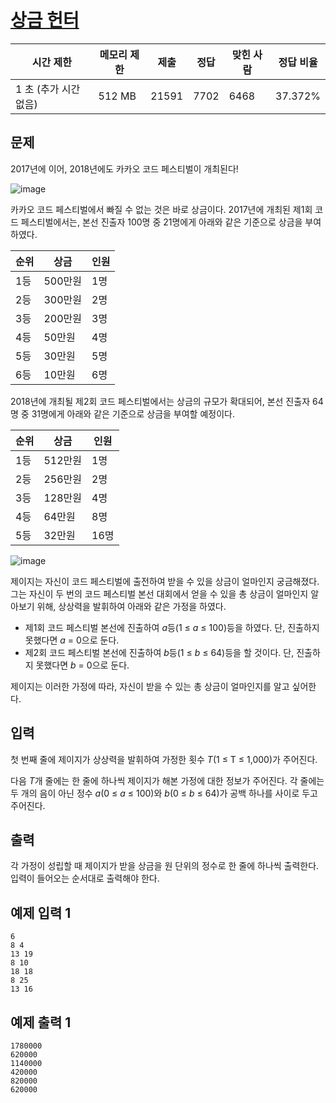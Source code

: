 # [상금 헌터](https://www.acmicpc.net/problem/15953)

| 시간 제한 | 메모리 제한 | 제출 | 정답 | 맞힌 사람 | 정답 비율 |
| --- | --- | --- | --- | --- | --- |
| 1 초 (추가 시간 없음) | 512 MB | 21591 | 7702 | 6468 | 37.372% |

## 문제

2017년에 이어, 2018년에도 카카오 코드 페스티벌이 개최된다!

![image](https://upload.acmicpc.net/0113dbfe-8ca8-42b8-9a2c-94e136006b75/-/preview/)

카카오 코드 페스티벌에서 빠질 수 없는 것은 바로 상금이다. 2017년에 개최된 제1회 코드 페스티벌에서는, 본선 진출자 100명 중 21명에게 아래와 같은 기준으로 상금을 부여하였다.

| 순위 | 상금 | 인원 |
| --- | --- | --- |
| 1등 | 500만원 | 1명 |
| 2등 | 300만원 | 2명 |
| 3등 | 200만원 | 3명 |
| 4등 | 50만원 | 4명 |
| 5등 | 30만원 | 5명 |
| 6등 | 10만원 | 6명 |

2018년에 개최될 제2회 코드 페스티벌에서는 상금의 규모가 확대되어, 본선 진출자 64명 중 31명에게 아래와 같은 기준으로 상금을 부여할 예정이다.

| 순위 | 상금 | 인원 |
| --- | --- | --- |
| 1등 | 512만원 | 1명 |
| 2등 | 256만원 | 2명 |
| 3등 | 128만원 | 4명 |
| 4등 | 64만원 | 8명 |
| 5등 | 32만원 | 16명 |

![image](https://upload.acmicpc.net/2ff64533-7387-4294-8dce-03ba3d35b7d4/-/preview/)

제이지는 자신이 코드 페스티벌에 출전하여 받을 수 있을 상금이 얼마인지 궁금해졌다. 그는 자신이 두 번의 코드 페스티벌 본선 대회에서 얻을 수 있을 총 상금이 얼마인지 알아보기 위해, 상상력을 발휘하여 아래와 같은 가정을 하였다.

- 제1회 코드 페스티벌 본선에 진출하여 *a*등(1 ≤ *a* ≤ 100)등을 하였다. 단, 진출하지 못했다면 *a* = 0으로 둔다.
- 제2회 코드 페스티벌 본선에 진출하여 *b*등(1 ≤ *b* ≤ 64)등을 할 것이다. 단, 진출하지 못했다면 *b* = 0으로 둔다.

제이지는 이러한 가정에 따라, 자신이 받을 수 있는 총 상금이 얼마인지를 알고 싶어한다.

## 입력

첫 번째 줄에 제이지가 상상력을 발휘하여 가정한 횟수 *T*(1 ≤ T ≤ 1,000)가 주어진다.

다음 *T*개 줄에는 한 줄에 하나씩 제이지가 해본 가정에 대한 정보가 주어진다. 각 줄에는 두 개의 음이 아닌 정수 *a*(0 ≤ *a* ≤ 100)와 *b*(0 ≤ *b* ≤ 64)가 공백 하나를 사이로 두고 주어진다.

## 출력

각 가정이 성립할 때 제이지가 받을 상금을 원 단위의 정수로 한 줄에 하나씩 출력한다. 입력이 들어오는 순서대로 출력해야 한다.

## 예제 입력 1

```
6
8 4
13 19
8 10
18 18
8 25
13 16

```

## 예제 출력 1

```
1780000
620000
1140000
420000
820000
620000
```
